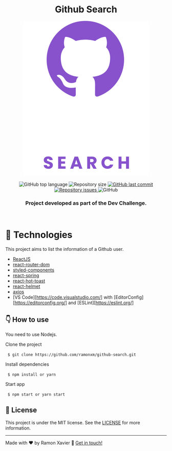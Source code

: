 <h1 align="center">
 Github Search
</h1>

<p align="center">
<img src="./public/assets/svg/logo-vertical.svg" />
</p>

<p align="center">
  <img alt="GitHub top language" src="https://img.shields.io/github/languages/top/ramonxm/github-search.svg">

  <img alt="Repository size" src="https://img.shields.io/github/repo-size/ramonxm/github-search.svg">
  <a href="https://github.com/ramonxm/github-search/commits/master">
    <img alt="GitHub last commit" src="https://img.shields.io/github/last-commit/ramonxm/github-search.svg">
  </a>

  <a href="https://github.com/ramonxm/github-search/issues">
    <img alt="Repository issues" src="https://img.shields.io/github/issues/ramonxm/github-search.svg">
  </a>

  <img alt="GitHub" src="https://img.shields.io/github/license/ramonxm/github-search.svg">

</p>
  <h3 align="center"> Project developed as part of the Dev Challenge.</h3>

<br>

# 🚀 Technologies

This project aims to list the information of a Github user.

- [ReactJS](https://reactjs.org/)
- [react-router-dom](https://github.com/ReactTraining/react-router)
- [styled-components](https://www.styled-components.com/)
- [react-spring](https://react-hot-toast.com/)
- [react-hot-toast](https://react-spring.io/)
- [react-helmet](https://github.com/nfl/react-helmet)
- [axios](https://github.com/axios/axios)
- [VS Code][https://code.visualstudio.com/] with [EditorConfig][https://editorconfig.org/] and [ESLint][https://eslint.org/]

## 👇 How to use

You need to use Nodejs.

Clone the project

` $ git clone https://github.com/ramonxm/github-search.git`

Install dependencies

` $ npm install or yarn`

Start app

` $ npm start or yarn start`

## 📝 License

This project is under the MIT license. See the [LICENSE](https://github.com/ramonxm/github-search/blob/master/LICENSE) for more information.

---

Made with ♥ by Ramon Xavier 👋 [Get in touch!](https://www.linkedin.com/in/ramonxm/)
